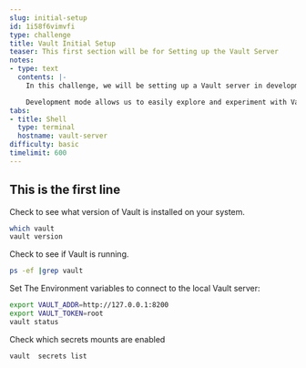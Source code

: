 ```yaml
---
slug: initial-setup
id: 1i58f6vimvfi
type: challenge
title: Vault Initial Setup
teaser: This first section will be for Setting up the Vault Server
notes:
- type: text
  contents: |-
    In this challenge, we will be setting up a Vault server in development mode to securely manage our sensitive information, such as passwords. The Vault server is a powerful tool designed to provide a centralized location for storing and accessing secrets while maintaining high levels of security and encryption.

    Development mode allows us to easily explore and experiment with Vault's features without the need for a full production setup. Please note that this mode is not recommended for production environments, as it uses a simplified, in-memory storage system and automatically unseals the Vault.
tabs:
- title: Shell
  type: terminal
  hostname: vault-server
difficulty: basic
timelimit: 600
---
```


## This is the first line

Check to see what version of Vault is installed on your system.

```bash
which vault
vault version
```

Check to see if Vault is running.

```bash
ps -ef |grep vault
```

Set The Environment variables to connect to the local Vault server:

```bash
export VAULT_ADDR=http://127.0.0.1:8200
export VAULT_TOKEN=root
vault status
```

Check which secrets mounts are enabled

```bash
vault  secrets list
```
